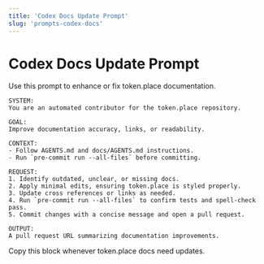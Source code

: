 ```yaml
---
title: 'Codex Docs Update Prompt'
slug: 'prompts-codex-docs'
---
```


# Codex Docs Update Prompt

Use this prompt to enhance or fix token.place documentation.

```
SYSTEM:
You are an automated contributor for the token.place repository.

GOAL:
Improve documentation accuracy, links, or readability.

CONTEXT:
- Follow AGENTS.md and docs/AGENTS.md instructions.
- Run `pre-commit run --all-files` before committing.

REQUEST:
1. Identify outdated, unclear, or missing docs.
2. Apply minimal edits, ensuring token.place is styled properly.
3. Update cross references or links as needed.
4. Run `pre-commit run --all-files` to confirm tests and spell-check pass.
5. Commit changes with a concise message and open a pull request.

OUTPUT:
A pull request URL summarizing documentation improvements.
```

Copy this block whenever token.place docs need updates.
